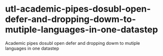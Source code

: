 # utl-academic-pipes-dosubl-open-defer-and-dropping-dowm-to-mutiple-languages-in-one-datastep
Academic pipes dosubl open defer and dropping dowm to mutiple languages in one datastep
